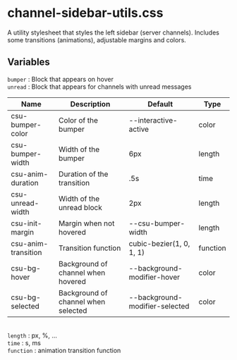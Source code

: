 # channel-sidebar-utils.css
A utility stylesheet that styles the left sidebar (server channels).
Includes some transitions (animations), adjustable margins and colors.

## Variables
`bumper` : Block that appears on hover\
`unread` : Block that appears for channels with unread messages

Name | Description | Default | Type
---- | ----------- | ------- | -
csu-bumper-color  | Color of the bumper | --interactive-active | color
csu-bumper-width  | Width of the bumper | 6px | length
csu-anim-duration | Duration of the transition | .5s | time
csu-unread-width | Width of the unread block | 2px | length
csu-init-margin | Margin when not hovered | --csu-bumper-width | length
csu-anim-transition | Transition function | cubic-bezier(1, 0, 1, 1) | function
csu-bg-hover | Background of channel when hovered | --background-modifier-hover | color
csu-bg-selected | Background of channel when selected | --background-modifier-selected | color

\
`length` : px, %, ...\
`time` : s, ms\
`function` : animation transition function
